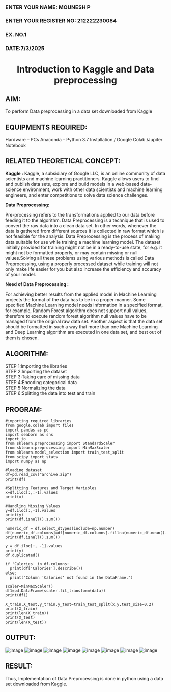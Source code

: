 <H3>ENTER YOUR NAME: MOUNESH P</H3>
<H3>ENTER YOUR REGISTER NO: 212222230084</H3>
<H3>EX. NO.1</H3>
<H3>DATE:7/3/2025</H3>
<H1 ALIGN =CENTER> Introduction to Kaggle and Data preprocessing</H1>

## AIM:

To perform Data preprocessing in a data set downloaded from Kaggle

## EQUIPMENTS REQUIRED:
Hardware – PCs
Anaconda – Python 3.7 Installation / Google Colab /Jupiter Notebook

## RELATED THEORETICAL CONCEPT:

**Kaggle :**
Kaggle, a subsidiary of Google LLC, is an online community of data scientists and machine learning practitioners. Kaggle allows users to find and publish data sets, explore and build models in a web-based data-science environment, work with other data scientists and machine learning engineers, and enter competitions to solve data science challenges.

**Data Preprocessing:**

Pre-processing refers to the transformations applied to our data before feeding it to the algorithm. Data Preprocessing is a technique that is used to convert the raw data into a clean data set. In other words, whenever the data is gathered from different sources it is collected in raw format which is not feasible for the analysis.
Data Preprocessing is the process of making data suitable for use while training a machine learning model. The dataset initially provided for training might not be in a ready-to-use state, for e.g. it might not be formatted properly, or may contain missing or null values.Solving all these problems using various methods is called Data Preprocessing, using a properly processed dataset while training will not only make life easier for you but also increase the efficiency and accuracy of your model.

**Need of Data Preprocessing :**

For achieving better results from the applied model in Machine Learning projects the format of the data has to be in a proper manner. Some specified Machine Learning model needs information in a specified format, for example, Random Forest algorithm does not support null values, therefore to execute random forest algorithm null values have to be managed from the original raw data set.
Another aspect is that the data set should be formatted in such a way that more than one Machine Learning and Deep Learning algorithm are executed in one data set, and best out of them is chosen.


## ALGORITHM:
STEP 1:Importing the libraries<BR>
STEP 2:Importing the dataset<BR>
STEP 3:Taking care of missing data<BR>
STEP 4:Encoding categorical data<BR>
STEP 5:Normalizing the data<BR>
STEP 6:Splitting the data into test and train<BR>

##  PROGRAM:
```
#importing required libraries
from google.colab import files
import pandas as pd
import seaborn as sns
import io
from sklearn.preprocessing import StandardScaler
from sklearn.preprocessing import MinMaxScaler
from sklearn.model_selection import train_test_split
from scipy import stats
import numpy as np

#loading dataset
df=pd.read_csv("archive.zip")
print(df)

#Splitting Features and Target Variables
x=df.iloc[:,:-1].values
print(x)

#Handling Missing Values
y=df.iloc[:,-1].values
print(y)
print(df.isnull().sum())

numeric_df = df.select_dtypes(include=np.number)
df[numeric_df.columns]=df[numeric_df.columns].fillna(numeric_df.mean().round(1))
print(df.isnull().sum())

y = df.iloc[:, -1].values
print(y)
df.duplicated()

if 'Calories' in df.columns:
  print(df['Calories'].describe())
else:
  print("Column 'Calories' not found in the DataFrame.")

scaler=MinMaxScaler()
df1=pd.DataFrame(scaler.fit_transform(data))
print(df1)

X_train,X_test,y_train,y_test=train_test_split(x,y,test_size=0.2)
print(X_train)
print(len(X_train))
print(X_test)
print(len(X_test))
```
## OUTPUT:
![image](https://github.com/user-attachments/assets/459650cb-4ae1-4be3-87c7-1ae11ec1d441)
![image](https://github.com/user-attachments/assets/e141717e-c958-4e2d-8b36-46e45b6698d3)
![image](https://github.com/user-attachments/assets/ea75b4b5-9ee0-49e2-980e-0a68e16a3610)
![image](https://github.com/user-attachments/assets/750773bb-9a3d-463a-b9cd-d9d972e23b28)
![image](https://github.com/user-attachments/assets/39e05fc4-4692-436a-b407-e837cf9f51dd)
![image](https://github.com/user-attachments/assets/654ba1f4-630e-407c-8540-75aa3e4ca560)
![image](https://github.com/user-attachments/assets/bc927c78-a598-4d9e-9a08-a5315a198ddd)
![image](https://github.com/user-attachments/assets/c2c38496-18f3-442e-98ec-aba612551129)







## RESULT:
Thus, Implementation of Data Preprocessing is done in python  using a data set downloaded from Kaggle.


